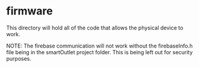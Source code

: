 # firmware
This directory will hold all of the code that allows the physical device to work.

NOTE:
The firebase communication will not work without the firebaseInfo.h file being in the smartOutlet project folder.
This is being left out for security purposes.
